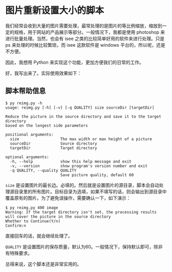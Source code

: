 # 图片重新设置大小的脚本

我们经常会收到大量的图片需要处理，最常处理的是图片的等比例缩放，缩放到一定的规格，用于网站的产品展示等部分。一般情况下，我都是使用 photoshop 来进行批量处理。当然，也会有 isee 之类的比较简单好用的软件来进行处理。只是 ps 来处理的时候比较繁琐，而 isee 这款软件是 windows 平台的，所以呢，还是不方便。

因此，我想用 Python 来实现这个功能，更加方便我们的日常的工作。

好，我写出来了。实际使用效果如下：

## 脚本帮助信息

```#
$ py reimg.py -h
usage: reimg.py [-h] [-v] [-q QUALITY] size sourceDir [targetDir]

Reduce the picture in the source directory and save it to the target directory
based on the longest side parameters

positional arguments:
  size                  The max width or max height of a picture
  sourceDir             Source directory
  targetDir             Target directory

optional arguments:
  -h, --help            show this help message and exit
  -v, --version         show program's version number and exit
  -q QUALITY, --quality QUALITY
                        Save picture quality, default 60
```

`size` 是设置图片的最长边。必填的。然后就是设置图片的源目录，脚本会自动处理源目录里的所有图片。目标目录为选填，如果不填写的话，则会输出到源目录中覆盖原有的图片。为了避免误操作，需要确认一下，如下演示：

```#
$ py reimg.py 400 image
Warning: If the target directory isn't set, the processing results will cover the picture in the source directory
Whether to Continue(Y/n)
Confirm:n
```

直接回车的话，就会继续处理了。

`QUALITY` 是设置图片的保存质量，默认为60。一般情况下，保持默认即可，除非有特殊要求。

总得来说，这个脚本还是非常实用的。
